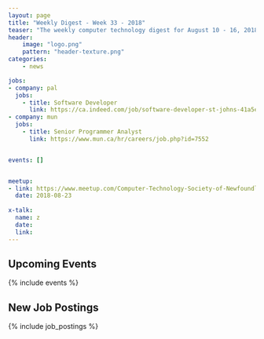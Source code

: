 ```yaml
---
layout: page
title: "Weekly Digest - Week 33 - 2018"
teaser: "The weekly computer technology digest for August 10 - 16, 2018"
header:
    image: "logo.png"
    pattern: "header-texture.png"
categories:
    - news

jobs:
- company: pal
  jobs:
    - title: Software Developer
      link: https://ca.indeed.com/job/software-developer-st-johns-41a5e3bf4816e61a
- company: mun
  jobs:
    - title: Senior Programmer Analyst
      link: https://www.mun.ca/hr/careers/job.php?id=7552


events: []


meetup:
- link: https://www.meetup.com/Computer-Technology-Society-of-Newfoundland-and-Labrador/events/rpdzmpyxlbfc/
  date: 2018-08-23
  
x-talk:
  name: z
  date: 
  link: 
---
```


## Upcoming Events
{% include events %}

## New Job Postings
{% include job_postings %}

